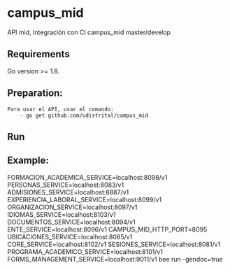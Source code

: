 # campus_mid
API mid, Integración con CI
campus_mid master/develop
 ## Requirements
Go version >= 1.8.
 ## Preparation:
    Para usar el API, usar el comando:
        - go get github.com/udistrital/campus_mid
 ## Run

 ## Example:
FORMACION_ACADEMICA_SERVICE=localhost:8098/v1 PERSONAS_SERVICE=localhost:8083/v1 ADMISIONES_SERVICE=localhost:8887/v1 EXPERIENCIA_LABORAL_SERVICE=localhost:8099/v1 ORGANIZACION_SERVICE=localhost:8097/v1 IDIOMAS_SERVICE=localhost:8103/v1 DOCUMENTOS_SERVICE=localhost:8094/v1 ENTE_SERVICE=localhost:8096/v1 CAMPUS_MID_HTTP_PORT=8095 UBICACIONES_SERVICE=localhost:8085/v1 CORE_SERVICE=localhost:8102/v1 SESIONES_SERVICE=localhost:8081/v1 PROGRAMA_ACADEMICO_SERVICE=localhost:8101/v1 FORMS_MANAGEMENT_SERVICE=localhost:9011/v1 bee run -gendoc=true 
